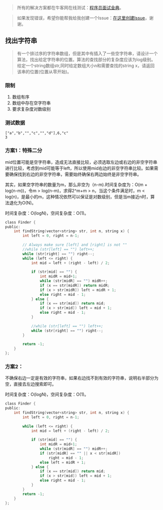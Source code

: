 > 所有的解决方案都在牛客网在线测试：[程序员面试金典](http://www.nowcoder.com/ta/cracking-the-coding-interview)。

> 如果发现错误，希望你能帮我给我创建一个Issue：[在这里创建Issue](https://github.com/Shitaibin/CC150/issues)，谢谢。


## 找出字符串

> 有一个排过序的字符串数组，但是其中有插入了一些空字符串，请设计一个算法，找出给定字符串的位置。算法的查找部分的复杂度应该为log级别。
给定一个string数组str,同时给定数组大小n和需要查找的string x，请返回该串的位置(位置从零开始)。

### 限制

1. 数组有序
1. 数组中存在空字符串
1. 要求复杂度对数级别


### 测试数据

```
["a","b","","c","","d"],6,"c"
3
```

### 方案1：特殊二分

mid位置可能是空字符串，造成无法直接比较，必须选取左边或右边的非空字符串进行比较，考虑到mid可能等于left，所以使用mid右边的非空字符串比较。如果需要确保找到右边的非空字符串，需要始终确保右两边始终是非空字符串。

其实，如果空字符串的数量为m，那么非空为（n-m).时间复杂度为：O(m + log(n-m))，令m > log(n-m)，求得2^m+m > n，当这个条件满足时，m < log(n)，是最小的m，这种情况依然可以保证是对数级别，但是当m接近n时，算法退化为O(N)。

时间复杂度：O(logN)，空间复杂度：O(1)。

```C
class Finder {
public:
    int findString(vector<string> str, int n, string x) {
        int left = 0, right = n-1;
        
        // Always make sure [left] and [right] is not ""
        //while (str[left] == "") left++;
        while (str[right] == "") right--;
        while (left <= right) {
            int mid = left + (right - left) / 2;
            
            if (str[mid] == "") {
                int midR = mid+1;
                while (str[midR] == "") midR++;
                if (x == str[midR]) return midR;
                if (x > str[midR]) left = midR + 1;
                else right = mid - 1;
            } else {
                if (x == str[mid]) return mid;
                if (x > str[mid]) left = mid + 1;
                else right = mid - 1;
            }
            
            //while (str[left] == "") left++;
        	while (str[right] == "") right--;
        }
        
        return -1;
    }
};
```

### 方案2：

不确保右边一定是有效的字符串，如果右边找不到有效的字符串，说明右半部分为空，直接去左边搜索即可。

时间复杂度：O(logN)，空间复杂度：O(1)。

```C
class Finder {
public:
    int findString(vector<string> str, int n, string x) {
        int left = 0, right = n-1;
        
        while (left <= right) {
            int mid = left + (right - left) / 2;
            
            if (str[mid] == "") {
                int midR = mid+1;
                while (str[midR] == "") midR++;
                if (str[midR] == "" || x < str[midR])
                    right = mid - 1;
                else left = midR + 1;
            } else {
                if (x == str[mid]) return mid;
                if (x > str[mid]) left = mid + 1;
                else right = mid - 1;
            }
        }     
        return -1;
    }
};
```

